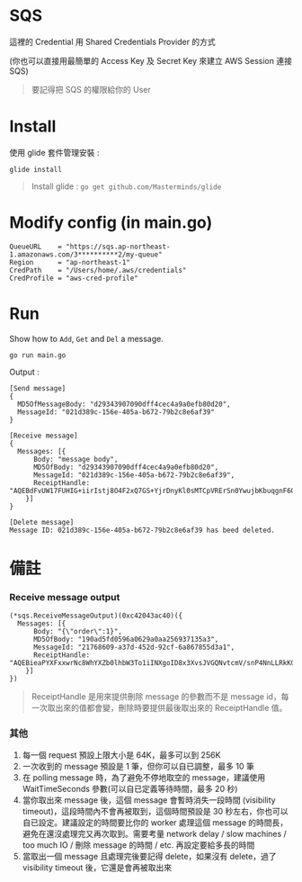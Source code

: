# SQS

這裡的 Credential 用 Shared Credentials Provider 的方式

(你也可以直接用最簡單的 Access Key 及 Secret Key 來建立 AWS Session 連接 SQS)

> 要記得把 SQS 的權限給你的 User


# Install

使用 glide 套件管理安裝 :

    glide install

> Install glide : `go get github.com/Masterminds/glide`


# Modify config (in main.go)

    QueueURL    = "https://sqs.ap-northeast-1.amazonaws.com/3**********2/my-queue"
    Region      = "ap-northeast-1"
    CredPath    = "/Users/home/.aws/credentials"
    CredProfile = "aws-cred-profile"


# Run

Show how to `Add`, `Get` and `Del` a message.

    go run main.go

Output :

    [Send message]
    {
      MD5OfMessageBody: "d29343907090dff4cec4a9a0efb80d20",
      MessageId: "021d389c-156e-405a-b672-79b2c8e6af39"
    }

    [Receive message]
    {
      Messages: [{
          Body: "message body",
          MD5OfBody: "d29343907090dff4cec4a9a0efb80d20",
          MessageId: "021d389c-156e-405a-b672-79b2c8e6af39",
          ReceiptHandle: "AQEBdFvUW17FUHIG+iirIstj8O4F2xQ7GS+YjrDnyKl0sMTCpVRErSn0YwujbKbuqgnF6Q4wj8JXUTZ+p28h52WzVo/McV5DCwu68KaUSphPIB3OX1CHHjJX2aLInpGoxbjL84tNRiwPt/LACRGRhvslO2SZvGWeUkQ9YojXR+pmJGmYUCsrCKTHSBxPemS4ksG6VCb3FWt2hev8OWiYGZ0hTX9e5qSMfq1EjEHLRbKHK8aU+4X+RZm+2pd0cM8igsqVOQ6YEMrVr1LOtvWrAvo4kUat8hktQGvV6ZTtQRsBdIYqZz51fQZC3bisD+qvZlo7/ncwTNAHwYz2oTHSNgM1AZX9NUTCYG2bOS8+LzMIkC63sruS4W4m5N6zIVaq5yrr87JlXXp+dZqw9LkN21RJyA=="
        }]
    }

    [Delete message]
    Message ID: 021d389c-156e-405a-b672-79b2c8e6af39 has beed deleted.


# 備註

### Receive message output

    (*sqs.ReceiveMessageOutput)(0xc42043ac40)({
      Messages: [{
          Body: "{\"order\":1}",
          MD5OfBody: "190ad5fd0596a0629a0aa256937135a3",
          MessageId: "21768609-a37d-452d-92cf-6a867855d3a1",
          ReceiptHandle: "AQEBieaPYXFxxwrNc8WhYXZb0lhbW3To1iINXgoID8x3XvsJVGQNvtcmV/snP4NnLLRkKGQTX8m3kMxxbnSo91QHt8wrauwpKCFgEyJ+P/COQ/qzSqy1ZWAeWhm4Po7xpHA5ssC5GLBIZoWwEGVPZvKkXg7N79zoMi93ceeNuMxHQuhlATmm4PqC60E44/q2o2jTeZyr4cXsBFbwWNlEFXA/KCxHTg3z96W1hg5d3SZOQZqD+MH0jnO6d1ImXhHVyzBCuvlbaBTsUCiKPjNoFjOqVl/LKom4W6linhKw1fFp7hZ1RMG2oOQ+cJxkVuQxepBabJs6EbTHNhmNCEXV1palEMdRTHZPHvyA0ftRgRQTM1kLIOckMDd7kxVY5ZNfGaPs+LL+H9049ZITTyHR5MkSXg=="
        }]
    })

> ReceiptHandle 是用來提供刪除 message 的參數而不是 message id，每一次取出來的值都會變，刪除時要提供最後取出來的 ReceiptHandle 值。


### 其他

1. 每一個 request 預設上限大小是 64K，最多可以到 256K
2. 一次收到的 message 預設是 1 筆，但你可以自已調整，最多 10 筆
3. 在 polling message 時，為了避免不停地取空的 message，建議使用 WaitTimeSeconds 參數(可以自已定義等待時間，最多 20 秒)
4. 當你取出來 message 後，這個 message 會暫時消失一段時間 (visibility timeout)，這段時間內不會再被取到，這個時間預設是 30 秒左右，你也可以自已設定。建議設定的時間要比你的 worker 處理這個 message 的時間長，避免在還沒處理完又再次取到。需要考量 network delay / slow machines / too much IO / 刪除 message 的時間 / etc. 再設定要給多長的時間
5. 當取出一個 message 且處理完後要記得 delete，如果沒有 delete，過了 visibility timeout 後，它還是會再被取出來
